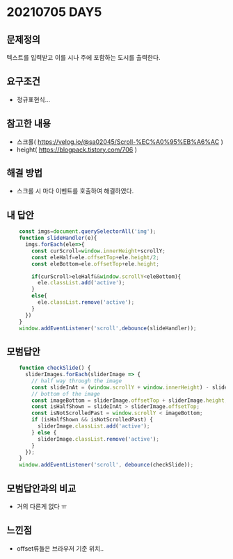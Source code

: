 
# 20210705 DAY5

## 문제정의
텍스트를 입력받고 이를 시나 주에 포함하는 도시를 출력한다.

## 요구조건
* 정규표현식...

## 참고한 내용
* 스크롤( https://velog.io/@sa02045/Scroll-%EC%A0%95%EB%A6%AC )
* height( https://blogpack.tistory.com/706 )

## 해결 방법
* 스크롤 시 마다 이벤트를 호출하여 해결하였다.


## 내 답안
```javascript
    const imgs=document.querySelectorAll('img');
    function slideHandler(e){
      imgs.forEach(ele=>{
        const curScroll=window.innerHeight+scrollY;
        const eleHalf=ele.offsetTop+ele.height/2;
        const eleBottom=ele.offsetTop+ele.height;

        if(curScroll>eleHalf&&window.scrollY<eleBottom){
          ele.classList.add('active');
        }
        else{
          ele.classList.remove('active');
        }
      }) 
    }
    window.addEventListener('scroll',debounce(slideHandler));
```

## 모범답안
```javascript
    function checkSlide() {
      sliderImages.forEach(sliderImage => {
        // half way through the image
        const slideInAt = (window.scrollY + window.innerHeight) - sliderImage.height / 2;
        // bottom of the image
        const imageBottom = sliderImage.offsetTop + sliderImage.height;
        const isHalfShown = slideInAt > sliderImage.offsetTop;
        const isNotScrolledPast = window.scrollY < imageBottom;
        if (isHalfShown && isNotScrolledPast) {
          sliderImage.classList.add('active');
        } else {
          sliderImage.classList.remove('active');
        }
      });
    }
    window.addEventListener('scroll', debounce(checkSlide));
```

## 모범답안과의 비교
* 거의 다른게 없다 ㅠ

## 느낀점
* offset류들은 브라우저 기준 위치..
